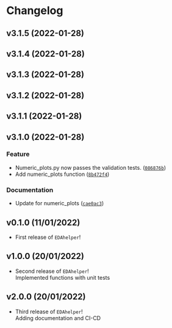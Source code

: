 # Changelog

<!--next-version-placeholder-->

## v3.1.5 (2022-01-28)


## v3.1.4 (2022-01-28)


## v3.1.3 (2022-01-28)


## v3.1.2 (2022-01-28)


## v3.1.1 (2022-01-28)


## v3.1.0 (2022-01-28)
### Feature
* Numeric_plots.py now passes the validation tests. ([`086876b`](https://github.com/UBC-MDS/EDAhelper/commit/086876b013103d3990a049bc6e180f0960fc23f0))
* Add numeric_plots function ([`8b472f4`](https://github.com/UBC-MDS/EDAhelper/commit/8b472f4f09feab28f6ec4f340c41c0b907b22b85))

### Documentation
* Update for numeric_plots ([`cae0ac3`](https://github.com/UBC-MDS/EDAhelper/commit/cae0ac37bbc5261e0ccbd8366783a32c621f3471))

## v0.1.0 (11/01/2022)

- First release of `EDAhelper`!

## v1.0.0 (20/01/2022)

- Second release of `EDAhelper`!<br>
Implemented functions with unit tests

## v2.0.0 (20/01/2022)

- Third release of `EDAhelper`!<br>
Adding documentation and CI-CD